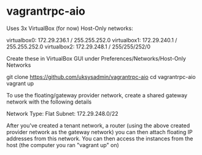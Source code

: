 # vagrantrpc-aio
Uses 3x VirtualBox (for now) Host-Only networks:

virtualbox0: 172.29.236.1 / 255.255.252.0
virtualbox1: 172.29.240.1 / 255.255.252.0
virtualbox2: 172.29.248.1 / 255/255/252/0

Create these in VirtualBox GUI under Preferences/Networks/Host-Only Networks

git clone https://github.com/uksysadmin/vagrantrpc-aio
cd vagrantrpc-aio
vagrant up

To use the floating/gateway provider network, create a shared gateway network with the following details

Network Type: Flat
Subnet: 172.29.248.0/22

After you've created a tenant network, a router (using the above created provider network as the gateway network) you can then attach floating IP addresses from this network.
You can then access the instances from the host (the computer you ran "vagrant up" on)
